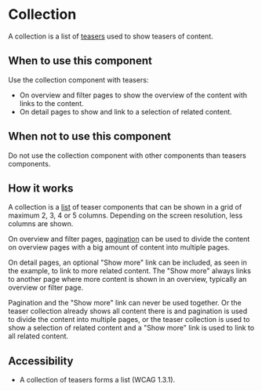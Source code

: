 # Collection

A collection is a list of <a href="{{path './teasers.html'}}">teasers</a> used to show teasers of content.

## When to use this component

Use the collection component with teasers:

* On overview and filter pages to show the overview of the content with links to the content.
* On detail pages to show and link to a selection of related content.

## When not to use this component

Do not use the collection component with other components than teasers components.

## How it works

A collection is a <a href="{{path './list.html'}}">list</a> of teaser components that can be shown in a grid of maximum 2, 3, 4 or 5 columns. Depending on the screen resolution, less columns are shown.

On overview and filter pages, <a href="{{path './pagination.html'}}">pagination</a> can be used to divide the content on overview pages with a big amount of content into multiple pages.

On detail pages, an optional "Show more" link can be included, as seen in the example, to link to more related content. The "Show more" always links to another page where more content is shown in an overview, typically an overview or filter page.

Pagination and the "Show more" link can never be used together. Or the teaser collection already shows all content there is and pagination is used to divide the content into multiple pages, or the teaser collection is used to show a selection of related content and a "Show more" link is used to link to all related content.

## Accessibility

- A collection of teasers forms a list (WCAG 1.3.1).
